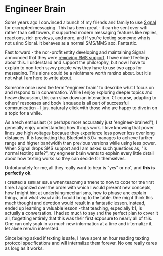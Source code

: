 # Engineer Brain
Some years ago I convinced a bunch of my friends and family to use [Signal](https://signal.org/) for encrypted messaging. This has been great - it can be sent over wifi rather than cell towers, it supported modern messaging features like replies, reactions, rich previews, and more, and if you're texting someone who is not using Signal, it behaves as a normal SMS/MMS app. Fantastic.

Fast forward - the non-profit entity developing and maintaining Signal announced that they were [removing SMS support](https://signal.org/blog/sms-removal-android/). I have mixed feelings about this. I understand and support the philosophy, but now I have to explain to non-tech savvy people why they have to use two apps for messaging. This alone could be a nightmare worth ranting about, but it is not what I am here to write about.

Someone once used the term "engineer brain" to describe what I focus on and respond to in conversation. While I enjoy exploring deeper topics and heavy discussion, this can slow down an interaction. Of course, adapting to others' responses and body language is all part of successful communication - I just naturally click with those who are happy to dive in on a topic for a while. 

As a tech enthusiast (or perhaps more accurately just "engineer-brained"), I generally enjoy understanding how things work. I love knowing that power lines use high voltages because they experience less power loss over long distances. It is fascinating that Bluetooth 5.0+ manages to achieve further range and higher bandwidth than previous versions while using less power. When Signal drops SMS support and I am asked such questions as, "is normal texting safe?", my engineer brain wants to explain every little detail about how texting works so they can decide for themselves.

Unfortunately for me, all they really want to hear is "yes" or no", and **this is perfectly ok**.

I created a similar issue when teaching a friend to how to code for the first time. I agonized over the order with which I would present new concepts, how I might hint at underlying mechanisms, how to phrase and explain things, and what visual aids I could bring to the table. One might think this much thought and devotion would result in a fantastic lesson. Instead, I ended up learning a valuable lesson - that teaching, especially 1:1, is actually a conversation. I had so much to say and the perfect plan to cover it all, forgetting entirely that this was their first exposure to nearly all of this. One can only soak in so much new information at a time and internalize it, let alone remain interested.

Since being asked if texting is safe, I have spent an hour reading texting protocol specifications and will internalize them forever. No one really cares as long as it works. 
